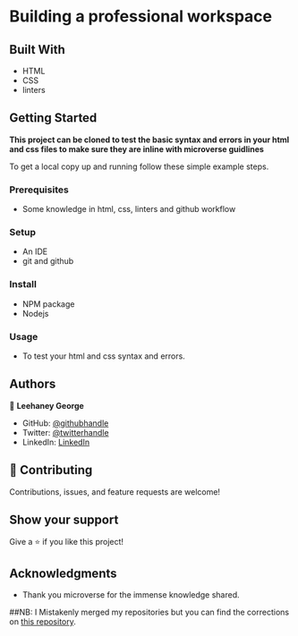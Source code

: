 # Building a professional workspace

## Built With

- HTML
- CSS
- linters

## Getting Started

**This project can be cloned to test the basic syntax and errors in your html and css files to make sure they are inline with microverse guidlines**

To get a local copy up and running follow these simple example steps.

### Prerequisites

- Some knowledge in html, css, linters and github workflow

### Setup

- An IDE
- git and github

### Install

- NPM package
- Nodejs

### Usage

- To test your html and css syntax and errors.

## Authors

👤 **Leehaney George**

- GitHub: [@githubhandle](https://github.com/leehaney254)
- Twitter: [@twitterhandle](https://twitter.com/Lee06785586)
- LinkedIn: [LinkedIn](https://www.linkedin.com/in/leehaney-george-0a4a51178/)

## 🤝 Contributing

Contributions, issues, and feature requests are welcome!

## Show your support

Give a ⭐️ if you like this project!

## Acknowledgments

- Thank you microverse for the immense knowledge shared.

##NB: I Mistakenly merged my repositories but you can find the corrections on [this repository](https://github.com/leehaney254/Hello-World/pull/2).

